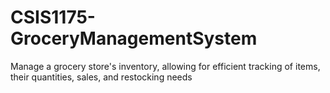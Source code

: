 # CSIS1175-GroceryManagementSystem
Manage a grocery store's inventory, allowing for efficient tracking of items, their quantities, sales, and restocking needs

